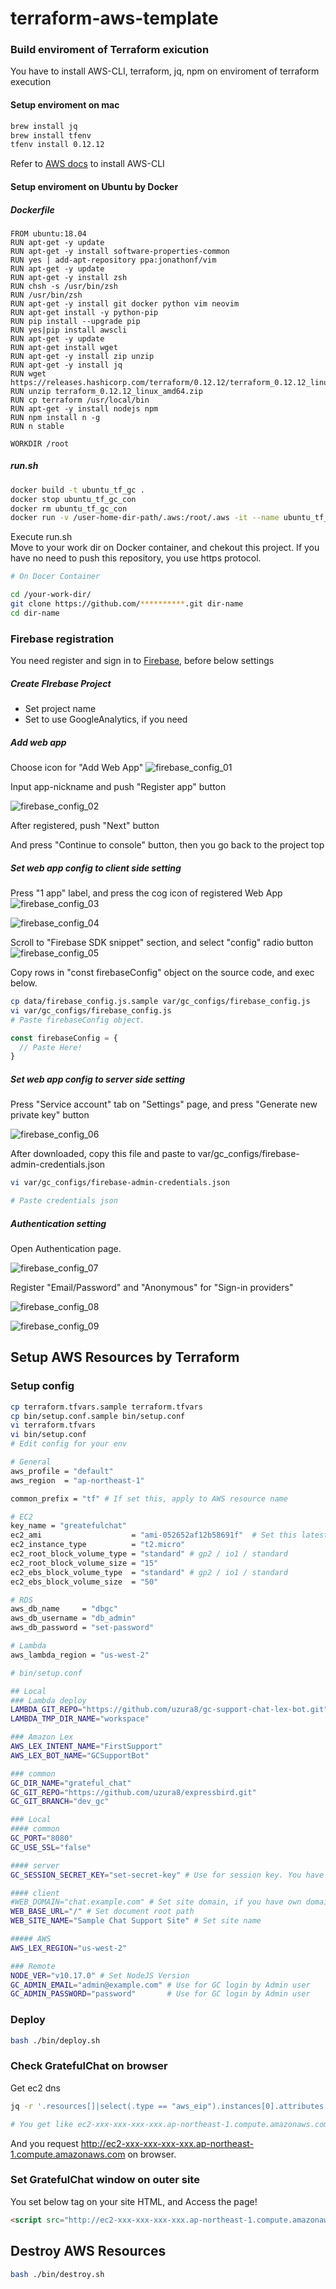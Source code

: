 # terraform-aws-template

### Build enviroment of Terraform exicution
You have to install AWS-CLI, terraform, jq, npm on enviroment of terraform execution

#### Setup enviroment on mac
```bash
brew install jq
brew install tfenv
tfenv install 0.12.12
```
Refer to [AWS docs](https://docs.aws.amazon.com/cli/latest/userguide/install-macos.html) to install AWS-CLI

#### Setup enviroment on Ubuntu by Docker
##### Dockerfile

```
FROM ubuntu:18.04
RUN apt-get -y update
RUN apt-get -y install software-properties-common
RUN yes | add-apt-repository ppa:jonathonf/vim
RUN apt-get -y update
RUN apt-get -y install zsh
RUN chsh -s /usr/bin/zsh
RUN /usr/bin/zsh
RUN apt-get -y install git docker python vim neovim
RUN apt-get install -y python-pip
RUN pip install --upgrade pip
RUN yes|pip install awscli
RUN apt-get -y update
RUN apt-get install wget
RUN apt-get -y install zip unzip
RUN apt-get -y install jq
RUN wget https://releases.hashicorp.com/terraform/0.12.12/terraform_0.12.12_linux_amd64.zip
RUN unzip terraform_0.12.12_linux_amd64.zip
RUN cp terraform /usr/local/bin
RUN apt-get -y install nodejs npm
RUN npm install n -g
RUN n stable

WORKDIR /root
```

##### run.sh
```bash
docker build -t ubuntu_tf_gc .
docker stop ubuntu_tf_gc_con
docker rm ubuntu_tf_gc_con
docker run -v /user-home-dir-path/.aws:/root/.aws -it --name ubuntu_tf_gc_con ubuntu_tf_gc:latest /bin/bash
```

Execute run.sh  
Move to your work dir on Docker container, and chekout this project.
If you have no need to push this repository, you use https protocol.

```bash
# On Docer Container

cd /your-work-dir/
git clone https://github.com/**********.git dir-name
cd dir-name
```

### Firebase registration

You need register and sign in to [Firebase](https://firebase.google.com/), before below settings

##### Create FIrebase Project

* Set project name
* Set to use GoogleAnalytics, if you need

##### Add web app

Choose icon for "Add Web App" ![firebase_config_01](https://raw.githubusercontent.com/uzura8/expressbird/dev_gc/src/doc/assets/img/firebase_config_01.png)



Input app-nickname and push "Register app" button

![firebase_config_02](https://raw.githubusercontent.com/uzura8/expressbird/dev_gc/src/doc/assets/img/firebase_config_02.png)



After registered, push "Next" button

And press "Continue to  console" button, then you go back to the project top



##### Set web app config to client side setting

Press "1 app" label, and press the cog icon of registered Web App ![firebase_config_03](https://raw.githubusercontent.com/uzura8/expressbird/dev_gc/src/doc/assets/img/firebase_config_03.png)

 ![firebase_config_04](https://raw.githubusercontent.com/uzura8/expressbird/dev_gc/src/doc/assets/img/firebase_config_04.png)



Scroll to "Firebase SDK snippet" section, and select "config" radio button ![firebase_config_05](https://raw.githubusercontent.com/uzura8/expressbird/dev_gc/src/doc/assets/img/firebase_config_05.png)



Copy rows in "const firebaseConfig" object on the source code, and exec below.

```bash
cp data/firebase_config.js.sample var/gc_configs/firebase_config.js
vi var/gc_configs/firebase_config.js
# Paste firebaseConfig object.
```

```js
const firebaseConfig = {
  // Paste Here!
}
```


##### Set web app config to server side setting

Press "Service account" tab on "Settings" page, and press "Generate new private key" button

![firebase_config_06](https://raw.githubusercontent.com/uzura8/expressbird/dev_gc/src/doc/assets/img/firebase_config_06.jpg)



After downloaded, copy this file and paste to var/gc_configs/firebase-admin-credentials.json

```bash
vi var/gc_configs/firebase-admin-credentials.json

# Paste credentials json
```



##### Authentication setting

Open Authentication page.

![firebase_config_07](https://raw.githubusercontent.com/uzura8/expressbird/dev_gc/src/doc/assets/img/firebase_config_07.png)



Register "Email/Password" and "Anonymous" for "Sign-in providers"

![firebase_config_08](https://raw.githubusercontent.com/uzura8/expressbird/dev_gc/src/doc/assets/img/firebase_config_08.png)

![firebase_config_09](https://raw.githubusercontent.com/uzura8/expressbird/dev_gc/src/doc/assets/img/firebase_config_09.png)




## Setup AWS Resources by Terraform
### Setup config

```bash
cp terraform.tfvars.sample terraform.tfvars
cp bin/setup.conf.sample bin/setup.conf
vi terraform.tfvars
vi bin/setup.conf
# Edit config for your env
```

```bash
# General
aws_profile = "default"
aws_region  = "ap-northeast-1"

common_prefix = "tf" # If set this, apply to AWS resource name

# EC2
key_name = "greatefulchat"
ec2_ami                    = "ami-052652af12b58691f"  # Set this latest Amazon Linux 2(64bit x86) AMI
ec2_instance_type          = "t2.micro"
ec2_root_block_volume_type = "standard" # gp2 / io1 / standard
ec2_root_block_volume_size = "15"
ec2_ebs_block_volume_type  = "standard" # gp2 / io1 / standard
ec2_ebs_block_volume_size  = "50"

# RDS
aws_db_name     = "dbgc"
aws_db_username = "db_admin"
aws_db_password = "set-password"

# Lambda
aws_lambda_region = "us-west-2"
```

```bash
# bin/setup.conf

## Local
### Lambda deploy
LAMBDA_GIT_REPO="https://github.com/uzura8/gc-support-chat-lex-bot.git"
LAMBDA_TMP_DIR_NAME="workspace"

### Amazon Lex
AWS_LEX_INTENT_NAME="FirstSupport"
AWS_LEX_BOT_NAME="GCSupportBot"

### common
GC_DIR_NAME="grateful_chat"
GC_GIT_REPO="https://github.com/uzura8/expressbird.git"
GC_GIT_BRANCH="dev_gc"

### Local
#### common
GC_PORT="8080"
GC_USE_SSL="false"

#### server
GC_SESSION_SECRET_KEY="set-secret-key" # Use for session key. You have to change this!

#### client
#WEB_DOMAIN="chat.example.com" # Set site domain, if you have own domain name
WEB_BASE_URL="/" # Set document root path
WEB_SITE_NAME="Sample Chat Support Site" # Set site name

##### AWS
AWS_LEX_REGION="us-west-2"

### Remote
NODE_VER="v10.17.0" # Set NodeJS Version
GC_ADMIN_EMAIL="admin@example.com" # Use for GC login by Admin user
GC_ADMIN_PASSWORD="password"       # Use for GC login by Admin user
```

### Deploy

```bash
bash ./bin/deploy.sh
```

### Check GratefulChat on browser
Get ec2 dns

```bash
jq -r '.resources[]|select(.type == "aws_eip").instances[0].attributes.public_dns' terraform.tfstate

# You get like ec2-xxx-xxx-xxx-xxx.ap-northeast-1.compute.amazonaws.com
```
And you request http://ec2-xxx-xxx-xxx-xxx.ap-northeast-1.compute.amazonaws.com on browser.

### Set GratefulChat window on outer site

You set below tag on your site HTML, and Access the page!

```html
<script src="http://ec2-xxx-xxx-xxx-xxx.ap-northeast-1.compute.amazonaws.com/assets/js/chat_frame.js"></script>
```


## Destroy AWS Resources

```bash
bash ./bin/destroy.sh
```

